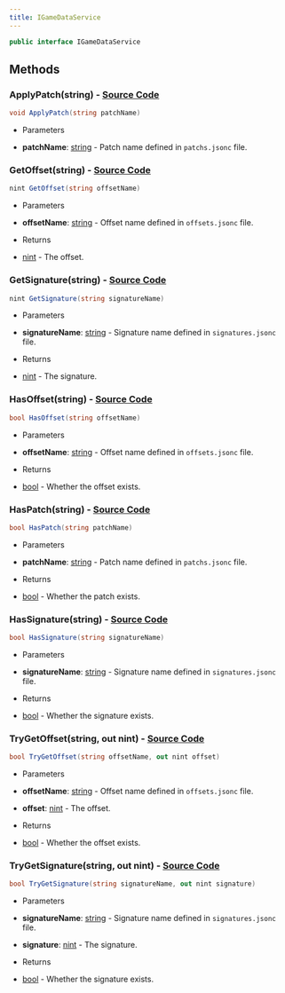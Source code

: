 ```yaml
---
title: IGameDataService
---
```


```csharp
public interface IGameDataService
```

## Methods

### **ApplyPatch(string)** - [Source Code](https://github.com/swiftly-solution/swiftlys2/blob/main/managed/src/SwiftlyS2.Shared/Modules/GameData/IGameDataService.cs#L60)

```csharp
void ApplyPatch(string patchName)
```

- Parameters

- **patchName**: [string](https://learn.microsoft.com/dotnet/api/system.string) - Patch name defined in `patchs.jsonc` file.

### **GetOffset(string)** - [Source Code](https://github.com/swiftly-solution/swiftlys2/blob/main/managed/src/SwiftlyS2.Shared/Modules/GameData/IGameDataService.cs#L39)

```csharp
nint GetOffset(string offsetName)
```

- Parameters

- **offsetName**: [string](https://learn.microsoft.com/dotnet/api/system.string) - Offset name defined in `offsets.jsonc` file.

- Returns

- [nint](https://learn.microsoft.com/dotnet/api/system.intptr) - The offset.

### **GetSignature(string)** - [Source Code](https://github.com/swiftly-solution/swiftlys2/blob/main/managed/src/SwiftlyS2.Shared/Modules/GameData/IGameDataService.cs#L17)

```csharp
nint GetSignature(string signatureName)
```

- Parameters

- **signatureName**: [string](https://learn.microsoft.com/dotnet/api/system.string) - Signature name defined in `signatures.jsonc` file.

- Returns

- [nint](https://learn.microsoft.com/dotnet/api/system.intptr) - The signature.

### **HasOffset(string)** - [Source Code](https://github.com/swiftly-solution/swiftlys2/blob/main/managed/src/SwiftlyS2.Shared/Modules/GameData/IGameDataService.cs#L32)

```csharp
bool HasOffset(string offsetName)
```

- Parameters

- **offsetName**: [string](https://learn.microsoft.com/dotnet/api/system.string) - Offset name defined in `offsets.jsonc` file.

- Returns

- [bool](https://learn.microsoft.com/dotnet/api/system.boolean) - Whether the offset exists.

### **HasPatch(string)** - [Source Code](https://github.com/swiftly-solution/swiftlys2/blob/main/managed/src/SwiftlyS2.Shared/Modules/GameData/IGameDataService.cs#L54)

```csharp
bool HasPatch(string patchName)
```

- Parameters

- **patchName**: [string](https://learn.microsoft.com/dotnet/api/system.string) - Patch name defined in `patchs.jsonc` file.

- Returns

- [bool](https://learn.microsoft.com/dotnet/api/system.boolean) - Whether the patch exists.

### **HasSignature(string)** - [Source Code](https://github.com/swiftly-solution/swiftlys2/blob/main/managed/src/SwiftlyS2.Shared/Modules/GameData/IGameDataService.cs#L10)

```csharp
bool HasSignature(string signatureName)
```

- Parameters

- **signatureName**: [string](https://learn.microsoft.com/dotnet/api/system.string) - Signature name defined in `signatures.jsonc` file.

- Returns

- [bool](https://learn.microsoft.com/dotnet/api/system.boolean) - Whether the signature exists.

### **TryGetOffset(string, out nint)** - [Source Code](https://github.com/swiftly-solution/swiftlys2/blob/main/managed/src/SwiftlyS2.Shared/Modules/GameData/IGameDataService.cs#L47)

```csharp
bool TryGetOffset(string offsetName, out nint offset)
```

- Parameters

- **offsetName**: [string](https://learn.microsoft.com/dotnet/api/system.string) - Offset name defined in `offsets.jsonc` file.
- **offset**: [nint](https://learn.microsoft.com/dotnet/api/system.intptr) - The offset.

- Returns

- [bool](https://learn.microsoft.com/dotnet/api/system.boolean) - Whether the offset exists.

### **TryGetSignature(string, out nint)** - [Source Code](https://github.com/swiftly-solution/swiftlys2/blob/main/managed/src/SwiftlyS2.Shared/Modules/GameData/IGameDataService.cs#L25)

```csharp
bool TryGetSignature(string signatureName, out nint signature)
```

- Parameters

- **signatureName**: [string](https://learn.microsoft.com/dotnet/api/system.string) - Signature name defined in `signatures.jsonc` file.
- **signature**: [nint](https://learn.microsoft.com/dotnet/api/system.intptr) - The signature.

- Returns

- [bool](https://learn.microsoft.com/dotnet/api/system.boolean) - Whether the signature exists.

